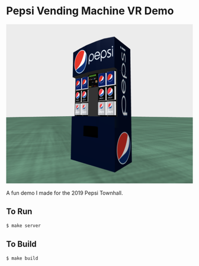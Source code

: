 # Pepsi Vending Machine VR Demo

![Screen Shot](./media/Screen%20Shot%202020-01-17%20at%209.26.20%20PM.png)

A fun demo I made for the 2019 Pepsi Townhall.

## To Run

```
$ make server
```


## To Build
```
$ make build
```
